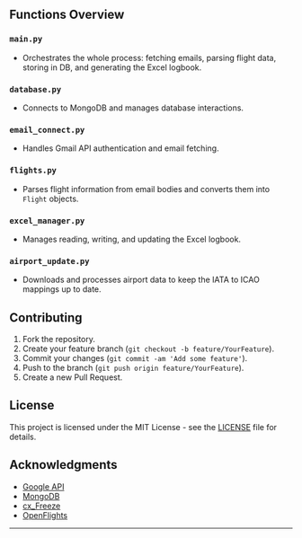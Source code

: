 
## Functions Overview

### `main.py`

- Orchestrates the whole process: fetching emails, parsing flight data, storing in DB, and generating the Excel logbook.

### `database.py`

- Connects to MongoDB and manages database interactions.

### `email_connect.py`

- Handles Gmail API authentication and email fetching.

### `flights.py`

- Parses flight information from email bodies and converts them into `Flight` objects.

### `excel_manager.py`

- Manages reading, writing, and updating the Excel logbook.

### `airport_update.py`

- Downloads and processes airport data to keep the IATA to ICAO mappings up to date.

## Contributing

1. Fork the repository.
2. Create your feature branch (`git checkout -b feature/YourFeature`).
3. Commit your changes (`git commit -am 'Add some feature'`).
4. Push to the branch (`git push origin feature/YourFeature`).
5. Create a new Pull Request.

## License

This project is licensed under the MIT License - see the [LICENSE](LICENSE) file for details.

## Acknowledgments

- [Google API](https://developers.google.com/gmail/api)
- [MongoDB](https://www.mongodb.com/)
- [cx_Freeze](https://cx-freeze.readthedocs.io/en/latest/)
- [OpenFlights](https://openflights.org/data.html)

---
